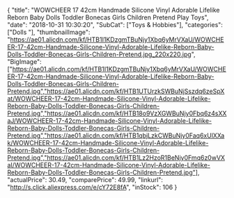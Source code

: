 {
	"title": "WOWCHEER 17  42cm Handmade Silicone Vinyl Adorable Lifelike Reborn Baby Dolls Toddler Bonecas Girls Children Pretend Play Toys",
	"date": "2018-10-31 10:30:20",
	"SubCat": ["Toys & Hobbies"],
	"categories": ["Dolls "],
	"thumbnailImage": "https://ae01.alicdn.com/kf/HTB1I1KDzgmTBuNjy1Xbq6yMrVXaU/WOWCHEER-17-42cm-Handmade-Silicone-Vinyl-Adorable-Lifelike-Reborn-Baby-Dolls-Toddler-Bonecas-Girls-Children-Pretend.jpg_220x220.jpg",
	"BigImage": ["https://ae01.alicdn.com/kf/HTB1I1KDzgmTBuNjy1Xbq6yMrVXaU/WOWCHEER-17-42cm-Handmade-Silicone-Vinyl-Adorable-Lifelike-Reborn-Baby-Dolls-Toddler-Bonecas-Girls-Children-Pretend.jpg","https://ae01.alicdn.com/kf/HTB1UTUrzkSWBuNjSszdq6zeSpXat/WOWCHEER-17-42cm-Handmade-Silicone-Vinyl-Adorable-Lifelike-Reborn-Baby-Dolls-Toddler-Bonecas-Girls-Children-Pretend.jpg","https://ae01.alicdn.com/kf/HTB18o9VzXGWBuNjy0Fbq6z4sXXaJ/WOWCHEER-17-42cm-Handmade-Silicone-Vinyl-Adorable-Lifelike-Reborn-Baby-Dolls-Toddler-Bonecas-Girls-Children-Pretend.jpg","https://ae01.alicdn.com/kf/HTB1qbjLzkCWBuNjy0Faq6xUlXXak/WOWCHEER-17-42cm-Handmade-Silicone-Vinyl-Adorable-Lifelike-Reborn-Baby-Dolls-Toddler-Bonecas-Girls-Children-Pretend.jpg","https://ae01.alicdn.com/kf/HTB1Lz2HzoR1BeNjy0Fmq6z0wVXaI/WOWCHEER-17-42cm-Handmade-Silicone-Vinyl-Adorable-Lifelike-Reborn-Baby-Dolls-Toddler-Bonecas-Girls-Children-Pretend.jpg"],
	"actualPrice": 30.49,
	"comparePrice": 49.99,
	"linkurl": "http://s.click.aliexpress.com/e/cY72E8fA",
	"inStock": 106
}
